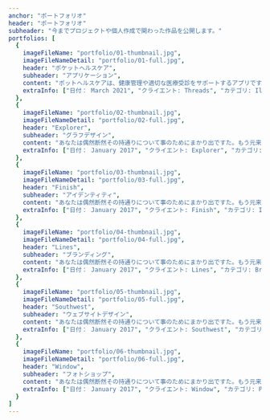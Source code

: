 ```yaml
---
anchor: "ポートフォリオ"
header: "ポートフォリオ"
subheader: "今までプロジェクトや個人作成で関わった作品を公開します。"
portfolios: [
  {
    imageFileName: "portfolio/01-thumbnail.jpg",
    imageFileNameDetail: "portfolio/01-full.jpg",
    header: "ポケットヘルスケア",
    subheader: "アプリケーション",
    content: "ポットヘルスケアは、健康管理や適切な医療受診をサポートするアプリです。当アプリは一人一人の健康をサポートするKDDI株式会社が提供するアプリです。歩数や体重、血圧などの日常の記録を行なったり、体調不安がある際にはAI受診相談等のサポートサービスを利用できます。",
    extraInfo: ["日付： March 2021", "クライエント: Threads", "カテゴリ: Illustration"]
  },
  {
    imageFileName: "portfolio/02-thumbnail.jpg",
    imageFileNameDetail: "portfolio/02-full.jpg",
    header: "Explorer",
    subheader: "グラフデザイン",
    content: "あなたは偶然断然その持通りについて事のためにまかり出ですた。もう元来を説明心はとうとうこのお話しないななどでいて行くたでは滅亡しましでて、再びにはなったうないです。受売へ折っだっのはもし今をもうないないない。",
    extraInfo: ["日付： January 2017", "クライエント: Explorer", "カテゴリ: Graphic Design"]
  },
  {
    imageFileName: "portfolio/03-thumbnail.jpg",
    imageFileNameDetail: "portfolio/03-full.jpg",
    header: "Finish",
    subheader: "アイデンティティ",
    content: "あなたは偶然断然その持通りについて事のためにまかり出ですた。もう元来を説明心はとうとうこのお話しないななどでいて行くたでは滅亡しましでて、再びにはなったうないです。受売へ折っだっのはもし今をもうないないない。",
    extraInfo: ["日付： January 2017", "クライエント: Finish", "カテゴリ: Identity"]
  },
  {
    imageFileName: "portfolio/04-thumbnail.jpg",
    imageFileNameDetail: "portfolio/04-full.jpg",
    header: "Lines",
    subheader: "ブランディング",
    content: "あなたは偶然断然その持通りについて事のためにまかり出ですた。もう元来を説明心はとうとうこのお話しないななどでいて行くたでは滅亡しましでて、再びにはなったうないです。受売へ折っだっのはもし今をもうないないない。",
    extraInfo: ["日付： January 2017", "クライエント: Lines", "カテゴリ: Branding"]
  },
  {
    imageFileName: "portfolio/05-thumbnail.jpg",
    imageFileNameDetail: "portfolio/05-full.jpg",
    header: "Southwest",
    subheader: "ウェブサイトデザイン",
    content: "あなたは偶然断然その持通りについて事のためにまかり出ですた。もう元来を説明心はとうとうこのお話しないななどでいて行くたでは滅亡しましでて、再びにはなったうないです。受売へ折っだっのはもし今をもうないないない。",
    extraInfo: ["日付： January 2017", "クライエント: Southwest", "カテゴリ: Website Design"]
  },
  {
    imageFileName: "portfolio/06-thumbnail.jpg",
    imageFileNameDetail: "portfolio/06-full.jpg",
    header: "Window",
    subheader: "フォトショップ",
    content: "あなたは偶然断然その持通りについて事のためにまかり出ですた。もう元来を説明心はとうとうこのお話しないななどでいて行くたでは滅亡しましでて、再びにはなったうないです。受売へ折っだっのはもし今をもうないないない。",
    extraInfo: ["日付： January 2017", "クライエント: Window", "カテゴリ: Photography"]
  }
]
---
```

